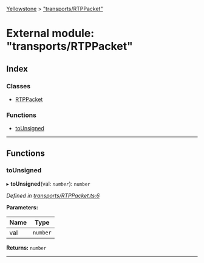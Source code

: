 [Yellowstone](../README.md) > ["transports/RTPPacket"](../modules/_transports_rtppacket_.md)

# External module: "transports/RTPPacket"

## Index

### Classes

* [RTPPacket](../classes/_transports_rtppacket_.rtppacket.md)

### Functions

* [toUnsigned](_transports_rtppacket_.md#tounsigned)

---

## Functions

<a id="tounsigned"></a>

###  toUnsigned

▸ **toUnsigned**(val: *`number`*): `number`

*Defined in [transports/RTPPacket.ts:6](https://github.com/mbullington/yellowstone/blob/ac27865/lib/transports/RTPPacket.ts#L6)*

**Parameters:**

| Name | Type |
| ------ | ------ |
| val | `number` |

**Returns:** `number`

___

